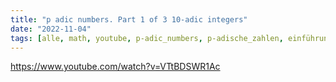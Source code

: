 ```yaml
---
title: "p adic numbers. Part 1 of 3 10-adic integers"
date: "2022-11-04"
tags: [alle, math, youtube, p-adic_numbers, p-adische_zahlen, einführung, introduction ]
---
```


https://www.youtube.com/watch?v=VTtBDSWR1Ac

